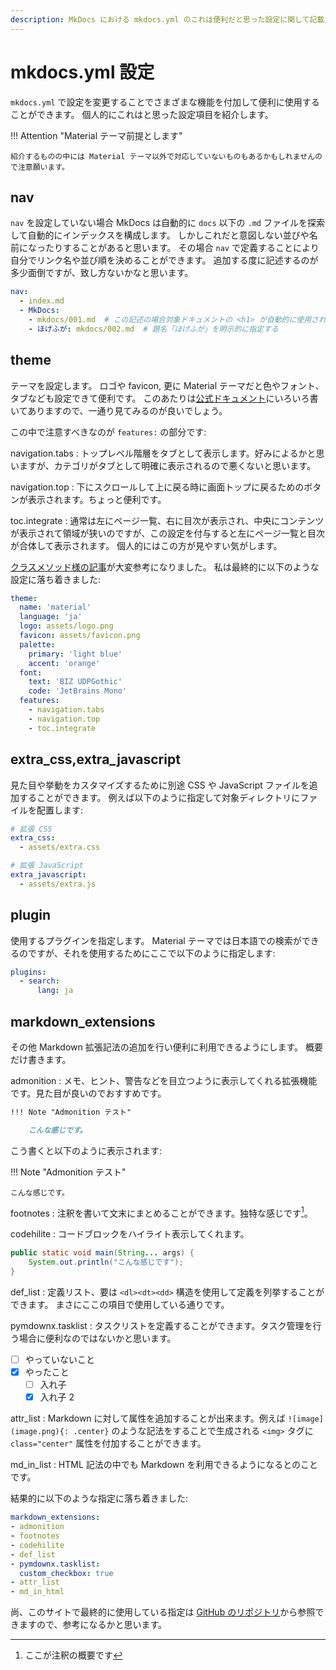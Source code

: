 ```yaml
---
description: MkDocs における mkdocs.yml のこれは便利だと思った設定に関して記載しています。
---
```


# mkdocs.yml 設定

`mkdocs.yml` で設定を変更することでさまざまな機能を付加して便利に使用することができます。
個人的にこれはと思った設定項目を紹介します。

!!! Attention "Material テーマ前提とします"

    紹介するものの中には Material テーマ以外で対応していないものもあるかもしれませんので注意願います。

## nav

`nav` を設定していない場合 MkDocs は自動的に `docs` 以下の `.md` ファイルを探索して自動的にインデックスを構成します。
しかしこれだと意図しない並びや名前になったりすることがあると思います。
その場合 `nav` で定義することにより自分でリンク名や並び順を決めることができます。
追加する度に記述するのが多少面倒ですが、致し方ないかなと思います。

``` yaml
nav:
  - index.md
  - MkDocs:
    - mkdocs/001.md  # この記述の場合対象ドキュメントの <h1> が自動的に使用される
    - ほげふが: mkdocs/002.md  # 題名「ほげふが」を明示的に指定する
```

## theme

テーマを設定します。
ロゴや favicon, 更に Material テーマだと色やフォント、タブなども設定できて便利です。
このあたりは[公式ドキュメント](https://squidfunk.github.io/mkdocs-material/setup/changing-the-colors/)にいろいろ書いてありますので、一通り見てみるのが良いでしょう。

この中で注意すべきなのが `features:` の部分です:

navigation.tabs
:   トップレベル階層をタブとして表示します。好みによるかと思いますが、カテゴリがタブとして明確に表示されるので悪くないと思います。

navigation.top
:   下にスクロールして上に戻る時に画面トップに戻るためのボタンが表示されます。ちょっと便利です。

toc.integrate
:   通常は左にページ一覧、右に目次が表示され、中央にコンテンツが表示されて領域が狭いのですが、この設定を付与すると左にページ一覧と目次が合体して表示されます。
個人的にはこの方が見やすい気がします。

[クラスメソッド様の記事](https://dev.classmethod.jp/articles/material-for-mkdocs-customization-about-navigation/)が大変参考になりました。
私は最終的に以下のような設定に落ち着きました:

``` yaml
theme:
  name: 'material'
  language: 'ja'
  logo: assets/logo.png
  favicon: assets/favicon.png
  palette:
    primary: 'light blue'
    accent: 'orange'
  font:
    text: 'BIZ UDPGothic'
    code: 'JetBrains Mono'
  features:
    - navigation.tabs
    - navigation.top
    - toc.integrate
```

## extra_css,extra_javascript

見た目や挙動をカスタマイズするために別途 CSS や JavaScript ファイルを追加することができます。
例えば以下のように指定して対象ディレクトリにファイルを配置します:

``` yaml
# 拡張 CSS
extra_css:
  - assets/extra.css

# 拡張 JavaScript
extra_javascript:
  - assets/extra.js
```

## plugin

使用するプラグインを指定します。
Material テーマでは日本語での検索ができるのですが、それを使用するためにここで以下のように指定します:

``` yaml
plugins:
  - search:
      lang: ja
```

## markdown_extensions

その他 Markdown 拡張記法の追加を行い便利に利用できるようにします。
概要だけ書きます。

admonition
:   メモ、ヒント、警告などを目立つように表示してくれる拡張機能です。見た目が良いのでおすすめです。

``` markdown
!!! Note "Admonition テスト"

    こんな感じです。
```    

こう書くと以下のように表示されます:

!!! Note "Admonition テスト"

    こんな感じです。

footnotes
:   注釈を書いて文末にまとめることができます。独特な感じです[^1]。

codehilite
:   コードブロックをハイライト表示してくれます。

``` java
public static void main(String... args) {
    System.out.println("こんな感じです");
}
```

def_list
:   定義リスト、要は `<dl><dt><dd>` 構造を使用して定義を列挙することができます。
まさにここの項目で使用している通りです。

pymdownx.tasklist
:   タスクリストを定義することができます。タスク管理を行う場合に便利なのではないかと思います。

- [ ] やっていないこと
- [x] やったこと
    * [ ] 入れ子 
    * [x] 入れ子 2

attr_list
:   Markdown に対して属性を追加することが出来ます。例えば `![image](image.png){: .center}`
のような記法をすることで生成される `<img>` タグに `class="center"` 属性を付加することができます。

md_in_list
:   HTML 記法の中でも Markdown を利用できるようになるとのことです。

結果的に以下のような指定に落ち着きました:

``` yaml
markdown_extensions:
- admonition
- footnotes
- codehilite
- def_list
- pymdownx.tasklist:
  custom_checkbox: true
- attr_list
- md_in_html
```

尚、このサイトで最終的に使用している指定は [GitHub のリポジトリ](https://github.com/kojion/chess/blob/main/mkdocs.yml)から参照できますので、参考になるかと思います。

[^1]: ここが注釈の概要です